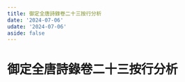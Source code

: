 ```yaml
---
title: 御定全唐詩錄卷二十三按行分析
date: '2024-07-06'
udate: '2024-07-06'
aside: false
---
```

# 御定全唐詩錄卷二十三按行分析

<LinePage :list="lines" :chapternum="23" />

<script setup>
const chapter = '卷二十三';
import lines from '/data/qtsl/卷二十三/lines.json'
</script>
